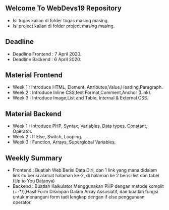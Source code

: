 ## Welcome To WebDevs19 Repository
- Isi tugas kalian di folder tugas masing masing.
- Isi project kalian di folder project masing masing.
## Deadline
- Deadline Frontend : 7 April 2020.
- Deadline Backend : 6 April 2020.
## Material Frontend
- Week 1 : Introduce HTML, Element, Attributes,Value,Heading,Paragraph.
- Week 2 : Introduce Inline CSS,text Format,Comment,Anchor (Link).
- Week 3 : Introduce Image,List and Table, Internal & External CSS.
## Material Backend 
- Week 1 : Introduce PHP, Syntax, Variables, Data types, Constant, Operator.
- Week 2 : If Else, Switch, Looping.
- Week 3 : Function, Arrays, Superglobal Variables.
## Weekly Summary
- Frontend : Buatlah Web Berisi Data Diri, dan 1 link yang mana didalam link itu berisi alamat halaman ke-2, di halaman ke 2 berisi list dan tabel (Up to You Datanya)
- Backend : Buatlah Kalkulator Menggunakan PHP dengan metode komplit (+-*/),Hasil Form Disimpan Dalam Array Assosiatif, dan buatlah fungsi untuk menangani form tadi lengkap dengan if else penggunaan operator.